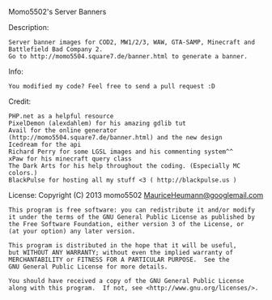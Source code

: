Momo5502's Server Banners

Description: 

	Server banner images for COD2, MW1/2/3, WAW, GTA-SAMP, Minecraft and Battlefield Bad Company 2.
	Go to http://momo5504.square7.de/banner.html to generate a banner.

Info: 

	You modified my code? Feel free to send a pull request :D

Credit:

	PHP.net as a helpful resource
	PixelDemon (alexdahlem) for his amazing gdlib tut
	Avail for the online generator (http://momo5504.square7.de/banner.html) and the new design
	Icedream for the api
	Richard Perry for some LGSL images and his commenting system^^
	xPaw for his minecraft query class
	The Dark Arts for his help throughout the coding. (Especially MC colors.)
	BlackPulse for hosting all my stuff <3 ( http://blackpulse.us )

License:
	Copyright (C) 2013 momo5502 <MauriceHeumann@googlemail.com>

	This program is free software: you can redistribute it and/or modify
    it under the terms of the GNU General Public License as published by
    the Free Software Foundation, either version 3 of the License, or
    (at your option) any later version.

    This program is distributed in the hope that it will be useful,
    but WITHOUT ANY WARRANTY; without even the implied warranty of
    MERCHANTABILITY or FITNESS FOR A PARTICULAR PURPOSE.  See the
    GNU General Public License for more details.

    You should have received a copy of the GNU General Public License
    along with this program.  If not, see <http://www.gnu.org/licenses/>.
